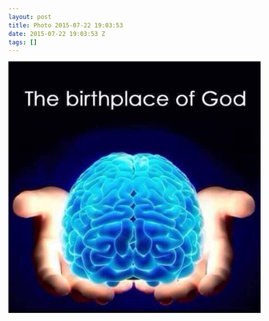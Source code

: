 ```yaml
---
layout: post
title: Photo 2015-07-22 19:03:53
date: 2015-07-22 19:03:53 Z
tags: []
---
```

![](/media/2015/07/124768133674.jpg)
